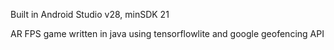 Built in Android Studio v28, minSDK 21

AR FPS game written in java using tensorflowlite and google geofencing API
